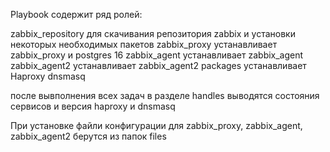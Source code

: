 Playbook содержит ряд ролей:

zabbix_repository для скачивания репозитория zabbix и установки некоторых необходимых пакетов 
zabbix_proxy устанавливает zabbix_proxy и postgres 16 
zabbix_agent устанавливает zabbix_agent 
zabbix_agent2 устанавливает zabbix_agent2 
packages устанавливает Haproxy dnsmasq

после вывполнения всех задач в разделе handles выводятся состояния сервисов и версия haproxy и dnsmasq

При установке файли конфигурации для zabbix_proxy, zabbix_agent, zabbix_agent2 берутся из папок files
